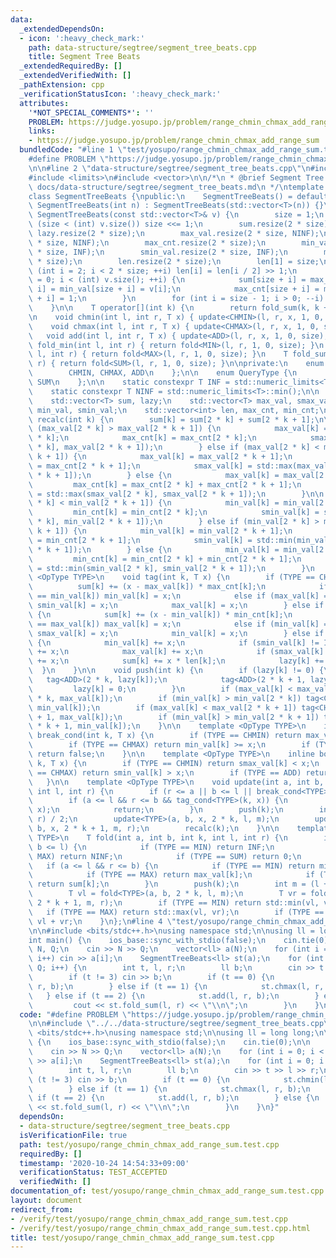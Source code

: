 ```yaml
---
data:
  _extendedDependsOn:
  - icon: ':heavy_check_mark:'
    path: data-structure/segtree/segment_tree_beats.cpp
    title: Segment Tree Beats
  _extendedRequiredBy: []
  _extendedVerifiedWith: []
  _pathExtension: cpp
  _verificationStatusIcon: ':heavy_check_mark:'
  attributes:
    '*NOT_SPECIAL_COMMENTS*': ''
    PROBLEM: https://judge.yosupo.jp/problem/range_chmin_chmax_add_range_sum
    links:
    - https://judge.yosupo.jp/problem/range_chmin_chmax_add_range_sum
  bundledCode: "#line 1 \"test/yosupo/range_chmin_chmax_add_range_sum.test.cpp\"\n\
    #define PROBLEM \"https://judge.yosupo.jp/problem/range_chmin_chmax_add_range_sum\"\
    \n\n#line 2 \"data-structure/segtree/segment_tree_beats.cpp\"\n#include <algorithm>\n\
    #include <limits>\n#include <vector>\n\n/*\n * @brief Segment Tree Beats\n * @docs\
    \ docs/data-structure/segtree/segment_tree_beats.md\n */\ntemplate <typename T>\n\
    class SegmentTreeBeats {\npublic:\n    SegmentTreeBeats() = default;\n    explicit\
    \ SegmentTreeBeats(int n) : SegmentTreeBeats(std::vector<T>(n)) {}\n    explicit\
    \ SegmentTreeBeats(const std::vector<T>& v) {\n        size = 1;\n        while\
    \ (size < (int) v.size()) size <<= 1;\n        sum.resize(2 * size);\n       \
    \ lazy.resize(2 * size);\n        max_val.resize(2 * size, NINF);\n        smax_val.resize(2\
    \ * size, NINF);\n        max_cnt.resize(2 * size);\n        min_val.resize(2\
    \ * size, INF);\n        smin_val.resize(2 * size, INF);\n        min_cnt.resize(2\
    \ * size);\n        len.resize(2 * size);\n        len[1] = size;\n        for\
    \ (int i = 2; i < 2 * size; ++i) len[i] = len[i / 2] >> 1;\n        for (int i\
    \ = 0; i < (int) v.size(); ++i) {\n            sum[size + i] = max_val[size +\
    \ i] = min_val[size + i] = v[i];\n            max_cnt[size + i] = min_cnt[size\
    \ + i] = 1;\n        }\n        for (int i = size - 1; i > 0; --i) recalc(i);\n\
    \    }\n\n    T operator[](int k) {\n        return fold_sum(k, k + 1);\n    }\n\
    \n    void chmin(int l, int r, T x) { update<CHMIN>(l, r, x, 1, 0, size); }\n\
    \    void chmax(int l, int r, T x) { update<CHMAX>(l, r, x, 1, 0, size); }\n \
    \   void add(int l, int r, T x) { update<ADD>(l, r, x, 1, 0, size); }\n\n    T\
    \ fold_min(int l, int r) { return fold<MIN>(l, r, 1, 0, size); }\n    T fold_max(int\
    \ l, int r) { return fold<MAX>(l, r, 1, 0, size); }\n    T fold_sum(int l, int\
    \ r) { return fold<SUM>(l, r, 1, 0, size); }\n\nprivate:\n    enum OpType {\n\
    \        CHMIN, CHMAX, ADD\n    };\n\n    enum QueryType {\n        MIN, MAX,\
    \ SUM\n    };\n\n    static constexpr T INF = std::numeric_limits<T>::max();\n\
    \    static constexpr T NINF = std::numeric_limits<T>::min();\n\n    int size;\n\
    \    std::vector<T> sum, lazy;\n    std::vector<T> max_val, smax_val;\n    std::vector<T>\
    \ min_val, smin_val;\n    std::vector<int> len, max_cnt, min_cnt;\n\n    void\
    \ recalc(int k) {\n        sum[k] = sum[2 * k] + sum[2 * k + 1];\n\n        if\
    \ (max_val[2 * k] > max_val[2 * k + 1]) {\n            max_val[k] = max_val[2\
    \ * k];\n            max_cnt[k] = max_cnt[2 * k];\n            smax_val[k] = std::max(smax_val[2\
    \ * k], max_val[2 * k + 1]);\n        } else if (max_val[2 * k] < max_val[2 *\
    \ k + 1]) {\n            max_val[k] = max_val[2 * k + 1];\n            max_cnt[k]\
    \ = max_cnt[2 * k + 1];\n            smax_val[k] = std::max(max_val[2 * k], smax_val[2\
    \ * k + 1]);\n        } else {\n            max_val[k] = max_val[2 * k];\n   \
    \         max_cnt[k] = max_cnt[2 * k] + max_cnt[2 * k + 1];\n            smax_val[k]\
    \ = std::max(smax_val[2 * k], smax_val[2 * k + 1]);\n        }\n\n        if (min_val[2\
    \ * k] < min_val[2 * k + 1]) {\n            min_val[k] = min_val[2 * k];\n   \
    \         min_cnt[k] = min_cnt[2 * k];\n            smin_val[k] = std::min(smin_val[2\
    \ * k], min_val[2 * k + 1]);\n        } else if (min_val[2 * k] > min_val[2 *\
    \ k + 1]) {\n            min_val[k] = min_val[2 * k + 1];\n            min_cnt[k]\
    \ = min_cnt[2 * k + 1];\n            smin_val[k] = std::min(min_val[2 * k], smin_val[2\
    \ * k + 1]);\n        } else {\n            min_val[k] = min_val[2 * k];\n   \
    \         min_cnt[k] = min_cnt[2 * k] + min_cnt[2 * k + 1];\n            smin_val[k]\
    \ = std::min(smin_val[2 * k], smin_val[2 * k + 1]);\n        }\n    }\n\n    template\
    \ <OpType TYPE>\n    void tag(int k, T x) {\n        if (TYPE == CHMIN) {\n  \
    \          sum[k] += (x - max_val[k]) * max_cnt[k];\n            if (max_val[k]\
    \ == min_val[k]) min_val[k] = x;\n            else if (max_val[k] == smin_val[k])\
    \ smin_val[k] = x;\n            max_val[k] = x;\n        } else if (TYPE == CHMAX)\
    \ {\n            sum[k] += (x - min_val[k]) * min_cnt[k];\n            if (min_val[k]\
    \ == max_val[k]) max_val[k] = x;\n            else if (min_val[k] == smax_val[k])\
    \ smax_val[k] = x;\n            min_val[k] = x;\n        } else if (TYPE == ADD)\
    \ {\n            min_val[k] += x;\n            if (smin_val[k] != INF) smin_val[k]\
    \ += x;\n            max_val[k] += x;\n            if (smax_val[k] != NINF) smax_val[k]\
    \ += x;\n            sum[k] += x * len[k];\n            lazy[k] += x;\n      \
    \  }\n    }\n\n    void push(int k) {\n        if (lazy[k] != 0) {\n         \
    \   tag<ADD>(2 * k, lazy[k]);\n            tag<ADD>(2 * k + 1, lazy[k]);\n   \
    \         lazy[k] = 0;\n        }\n        if (max_val[k] < max_val[2 * k]) tag<CHMIN>(2\
    \ * k, max_val[k]);\n        if (min_val[k] > min_val[2 * k]) tag<CHMAX>(2 * k,\
    \ min_val[k]);\n        if (max_val[k] < max_val[2 * k + 1]) tag<CHMIN>(2 * k\
    \ + 1, max_val[k]);\n        if (min_val[k] > min_val[2 * k + 1]) tag<CHMAX>(2\
    \ * k + 1, min_val[k]);\n    }\n\n    template <OpType TYPE>\n    inline bool\
    \ break_cond(int k, T x) {\n        if (TYPE == CHMIN) return max_val[k] <= x;\n\
    \        if (TYPE == CHMAX) return min_val[k] >= x;\n        if (TYPE == ADD)\
    \ return false;\n    }\n\n    template <OpType TYPE>\n    inline bool tag_cond(int\
    \ k, T x) {\n        if (TYPE == CHMIN) return smax_val[k] < x;\n        if (TYPE\
    \ == CHMAX) return smin_val[k] > x;\n        if (TYPE == ADD) return true;\n \
    \   }\n\n    template <OpType TYPE>\n    void update(int a, int b, T x, int k,\
    \ int l, int r) {\n        if (r <= a || b <= l || break_cond<TYPE>(k, x)) return;\n\
    \        if (a <= l && r <= b && tag_cond<TYPE>(k, x)) {\n            tag<TYPE>(k,\
    \ x);\n            return;\n        }\n        push(k);\n        int m = (l +\
    \ r) / 2;\n        update<TYPE>(a, b, x, 2 * k, l, m);\n        update<TYPE>(a,\
    \ b, x, 2 * k + 1, m, r);\n        recalc(k);\n    }\n\n    template <QueryType\
    \ TYPE>\n    T fold(int a, int b, int k, int l, int r) {\n        if (r <= a ||\
    \ b <= l) {\n            if (TYPE == MIN) return INF;\n            if (TYPE ==\
    \ MAX) return NINF;\n            if (TYPE == SUM) return 0;\n        }\n     \
    \   if (a <= l && r <= b) {\n            if (TYPE == MIN) return min_val[k];\n\
    \            if (TYPE == MAX) return max_val[k];\n            if (TYPE == SUM)\
    \ return sum[k];\n        }\n        push(k);\n        int m = (l + r) / 2;\n\
    \        T vl = fold<TYPE>(a, b, 2 * k, l, m);\n        T vr = fold<TYPE>(a, b,\
    \ 2 * k + 1, m, r);\n        if (TYPE == MIN) return std::min(vl, vr);\n     \
    \   if (TYPE == MAX) return std::max(vl, vr);\n        if (TYPE == SUM) return\
    \ vl + vr;\n    }\n};\n#line 4 \"test/yosupo/range_chmin_chmax_add_range_sum.test.cpp\"\
    \n\n#include <bits/stdc++.h>\nusing namespace std;\n\nusing ll = long long;\n\n\
    int main() {\n    ios_base::sync_with_stdio(false);\n    cin.tie(0);\n\n    int\
    \ N, Q;\n    cin >> N >> Q;\n    vector<ll> a(N);\n    for (int i = 0; i < N;\
    \ i++) cin >> a[i];\n    SegmentTreeBeats<ll> st(a);\n    for (int i = 0; i <\
    \ Q; i++) {\n        int t, l, r;\n        ll b;\n        cin >> t >> l >> r;\n\
    \        if (t != 3) cin >> b;\n        if (t == 0) {\n            st.chmin(l,\
    \ r, b);\n        } else if (t == 1) {\n            st.chmax(l, r, b);\n     \
    \   } else if (t == 2) {\n            st.add(l, r, b);\n        } else {\n   \
    \         cout << st.fold_sum(l, r) << \"\\n\";\n        }\n    }\n}\n"
  code: "#define PROBLEM \"https://judge.yosupo.jp/problem/range_chmin_chmax_add_range_sum\"\
    \n\n#include \"../../data-structure/segtree/segment_tree_beats.cpp\"\n\n#include\
    \ <bits/stdc++.h>\nusing namespace std;\n\nusing ll = long long;\n\nint main()\
    \ {\n    ios_base::sync_with_stdio(false);\n    cin.tie(0);\n\n    int N, Q;\n\
    \    cin >> N >> Q;\n    vector<ll> a(N);\n    for (int i = 0; i < N; i++) cin\
    \ >> a[i];\n    SegmentTreeBeats<ll> st(a);\n    for (int i = 0; i < Q; i++) {\n\
    \        int t, l, r;\n        ll b;\n        cin >> t >> l >> r;\n        if\
    \ (t != 3) cin >> b;\n        if (t == 0) {\n            st.chmin(l, r, b);\n\
    \        } else if (t == 1) {\n            st.chmax(l, r, b);\n        } else\
    \ if (t == 2) {\n            st.add(l, r, b);\n        } else {\n            cout\
    \ << st.fold_sum(l, r) << \"\\n\";\n        }\n    }\n}"
  dependsOn:
  - data-structure/segtree/segment_tree_beats.cpp
  isVerificationFile: true
  path: test/yosupo/range_chmin_chmax_add_range_sum.test.cpp
  requiredBy: []
  timestamp: '2020-10-24 14:54:33+09:00'
  verificationStatus: TEST_ACCEPTED
  verifiedWith: []
documentation_of: test/yosupo/range_chmin_chmax_add_range_sum.test.cpp
layout: document
redirect_from:
- /verify/test/yosupo/range_chmin_chmax_add_range_sum.test.cpp
- /verify/test/yosupo/range_chmin_chmax_add_range_sum.test.cpp.html
title: test/yosupo/range_chmin_chmax_add_range_sum.test.cpp
---
```

